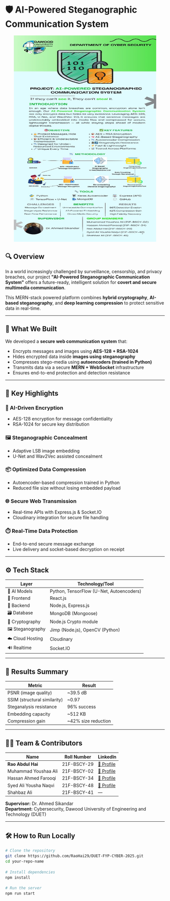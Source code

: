 # 🛡️ AI-Powered Steganographic Communication System

<center>
<img src="https://github.com/RaoHai29/DUET-FYP-CYBER-2025/blob/main/POSTER.jpeg?raw=true" alt="Poster" width="450" height="650" />
</center>


## 🔍 Overview

In a world increasingly challenged by surveillance, censorship, and privacy breaches, our project **"AI-Powered Steganographic Communication System"** offers a future-ready, intelligent solution for **covert and secure multimedia communication**.

This MERN-stack powered platform combines **hybrid cryptography**, **AI-based steganography**, and **deep learning compression** to protect sensitive data in real-time.

---

## 🚀 What We Built

We developed a **secure web communication system** that:

- Encrypts messages and images using **AES-128 + RSA-1024**
- Hides encrypted data inside **images using steganography**
- Compresses stego-media using **autoencoders (trained in Python)**
- Transmits data via a secure **MERN + WebSocket** infrastructure
- Ensures end-to-end protection and detection resistance

---

## 🌟 Key Highlights

### 🔐 AI-Driven Encryption
- AES-128 encryption for message confidentiality
- RSA-1024 for secure key distribution

### 🖼️ Steganographic Concealment
- Adaptive LSB image embedding
- U-Net and Wav2Vec assisted concealment

### 📦 Optimized Data Compression
- Autoencoder-based compression trained in Python
- Reduced file size without losing embedded payload

### 🌐 Secure Web Transmission
- Real-time APIs with Express.js & Socket.IO
- Cloudinary integration for secure file handling

### ⏱️ Real-Time Data Protection
- End-to-end secure message exchange
- Live delivery and socket-based decryption on receipt

---

## ⚙️ Tech Stack

| Layer             | Technology/Tool                          |
|------------------|------------------------------------------|
| 🧠 AI Models      | Python, TensorFlow (U-Net, Autoencoders)  |
| 💬 Frontend       | React.js                                 |
| 🔌 Backend        | Node.js, Express.js                      |
| 🗃️ Database       | MongoDB (Mongoose)                       |
| 🔐 Cryptography   | Node.js Crypto module                    |
| 🖼️ Steganography  | Jimp (Node.js), OpenCV (Python)          |
| ☁️ Cloud Hosting  | Cloudinary                               |
| 🔊 Realtime       | Socket.IO                                |

---

## 🧪 Results Summary

| Metric                        | Result              |
|------------------------------|---------------------|
| PSNR (image quality)         | ~39.5 dB            |
| SSIM (structural similarity) | ~0.97               |
| Steganalysis resistance      | 96% success         |
| Embedding capacity           | ~512 KB             |
| Compression gain             | ~42% size reduction |

---

## 👨‍💻 Team & Contributors

| Name                      | Roll Number   | LinkedIn                                         |
|---------------------------|---------------|--------------------------------------------------|
| **Rao Abdul Hai**         | 21F-BSCY-29   | [🔗 Profile](https://www.linkedin.com/in/rao-abdul-hai-87aa9b1b4/)      |
| Muhammad Youshaa Ali      | 21F-BSCY-02   | [🔗 Profile](https://www.linkedin.com/in/youshaa/)                      |
| Hassan Ahmed Farooqi      | 21F-BSCY-34   | [🔗 Profile](https://www.linkedin.com/in/hassan-farooqi-b67561248/)     |
| Syed Ali Yousha Naqvi     | 21F-BSCY-48   | [🔗 Profile](https://www.linkedin.com/in/ali-yousha-162090254/)         |
| Shahbaz Ali               | 21F-BSCY-41   | —                                                |

**Supervisor:** Dr. Ahmed Sikandar  
**Department:** Cybersecurity, Dawood University of Engineering and Technology (DUET)


---

## 🛠️ How to Run Locally

```bash
# Clone the repository
git clone https://github.com/RaoHai29/DUET-FYP-CYBER-2025.git
cd your-repo-name

# Install dependencies
npm install

# Run the server
npm run start

